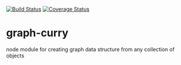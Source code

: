 [![Build Status](https://travis-ci.org/tfpractice/graph-curry.svg?branch=master)](https://travis-ci.org/tfpractice/graph-curry) [![Coverage Status](https://coveralls.io/repos/github/tfpractice/graph-curry/badge.svg?branch=master)](https://coveralls.io/github/tfpractice/graph-curry?branch=master)

# graph-curry
node module for creating graph data structure from any collection of objects
